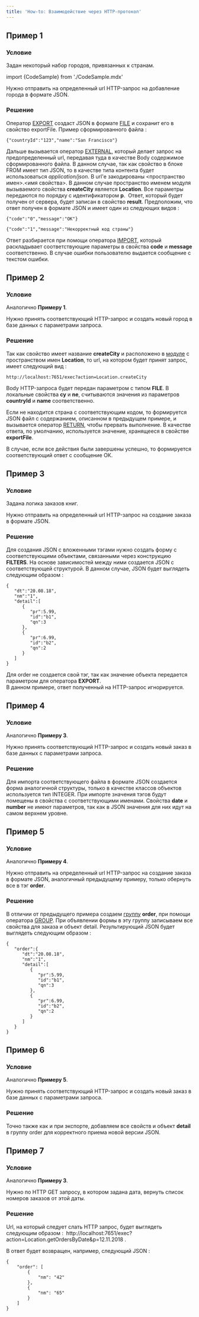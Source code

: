 ```yaml
---
title: 'How-to: Взаимодействие через HTTP-протокол'
---
```


## Пример 1

### Условие

Задан некоторый набор городов, привязанных к странам.

import {CodeSample} from './CodeSample.mdx'

<CodeSample url="https://ru-documentation.lsfusion.org/sample?file=UseCaseExternal&block=sample1"/>

Нужно отправить на определенный url HTTP-запрос на добавление города в формате JSON.

### Решение

<CodeSample url="https://ru-documentation.lsfusion.org/sample?file=UseCaseExternal&block=solution1"/>

Оператор [EXPORT](Data_export_EXPORT_.md) создаст JSON в формате [FILE](Built-in_classes.md) и сохранит его в свойство exportFile. Пример сформированного файла : 

    {"countryId":"123","name":"San Francisco"}

Дальше вызывается оператор [EXTERNAL](Access_to_an_external_system_EXTERNAL_.md), который делает запрос на предопределенный url, передавая туда в качестве Body содержимое сформированного файла. В данном случае, так как свойство в блоке FROM имеет тип JSON, то в качестве типа контента будет использоваться *application/json*. В url'е закодированы <пространство имен\>.<имя свойства\>. В данном случае пространство именем модуля вызываемого свойства **createCity** является **Location**. Все параметры передаются по порядку с идентификатором **p**.  Ответ, который будет получен от сервера, будет записан в свойство **result**. Предположим, что ответ получен в формате JSON и имеет один из следующих видов :

    {"code":"0","message":"OK"}

    {"code":"1","message":"Некорректный код страны"}

Ответ разбирается при помощи оператора [IMPORT](Data_import_IMPORT_.md), который раскладывает соответствующие параметры в свойства **code** и **message** соответственно. В случае ошибки пользователю выдается сообщение с текстом ошибки.

## Пример 2

### Условие

Аналогично **Примеру 1**. 

Нужно принять соответствующий HTTP-запрос и создать новый город в базе данных с параметрами запроса.

### Решение

<CodeSample url="https://ru-documentation.lsfusion.org/sample?file=UseCaseExternal&block=solution2"/>

Так как свойство имеет название **createCity** и расположено в [модуле](Modules.md) с пространством имен **Location**, то url, на котором будет принят запрос, имеет следующий вид :

    http://localhost:7651/exec?action=Location.createCity

Body HTTP-запроса будет передан параметром с типом **FILE**. В локальные свойства **cy** и **ne**, считываются значения из параметров **countryId** и **name** соответственно.

Если не находится страна с соответствующим кодом, то формируется JSON файл с содержанием, описанном в предыдущем примере, и вызывается оператор [RETURN](Exit_RETURN_.md), чтобы прервать выполнение. В качестве ответа, по умолчанию, используется значение, хранящееся в свойстве **exportFile**.

В случае, если все действия были завершены успешно, то формируется соответствующий ответ с сообщение ОК.

## Пример 3

### Условие

Задана логика заказов книг.

<CodeSample url="https://ru-documentation.lsfusion.org/sample?file=UseCaseExternal&block=sample3"/>

Нужно отправить на определенный url HTTP-запрос на создание заказа в формате JSON.

### Решение

<CodeSample url="https://ru-documentation.lsfusion.org/sample?file=UseCaseExternal&block=solution3"/>

Для создания JSON с вложенными тэгами нужно создать форму с соответствующими объектами, связанными через конструкцию **FILTERS**. На основе зависимостей между ними создается JSON с соответствующей структурой. В данном случае, JSON будет выглядеть следующим образом :

    {
       "dt":"20.08.18",
       "nm":"1",
       "detail":[
          {
             "pr":5.99,
             "id":"b1",
             "qn":3
          },
          {
             "pr":6.99,
             "id":"b2",
             "qn":2
          }
       ]
    }

Для order не создается свой тэг, так как значение объекта передается параметром для оператора **EXPORT**.  
В данном примере, ответ полученный на HTTP-запрос игнорируется.

## Пример 4

### Условие

Аналогично **Примеру 3**. 

Нужно принять соответствующий HTTP-запрос и создать новый заказ в базе данных с параметрами запроса.

### Решение

<CodeSample url="https://ru-documentation.lsfusion.org/sample?file=UseCaseExternal&block=solution4"/>

Для импорта соответствующего файла в формате JSON создается форма аналогичной структуры, только в качестве классов объектов используется тип INTEGER. При импорте значения тэгов будут помещены в свойства с соответствующими именами. Свойства **date** и **number** не имеют параметров, так как в JSON значения для них идут на самом верхнем уровне.

## Пример 5

### Условие

Аналогично **Примеру 4**. 

Нужно отправить на определенный url HTTP-запрос на создание заказа в формате JSON, аналогичный предыдущему примеру, только обернуть все в тэг **order**.

### Решение

<CodeSample url="https://ru-documentation.lsfusion.org/sample?file=UseCaseExternal&block=solution5"/>

  

В отличии от предыдущего примера создаем [группу](Groups_of_properties_and_actions.md) **order**, при помощи оператора [GROUP](GROUP_operator.md). При объявлении формы в эту группу записываем все свойства для заказа и объект detail. Результирующий JSON будет выглядеть следующим образом :

    {
       "order":{
          "dt":"20.08.18",
          "nm":"1",
          "detail":[
             {
                "pr":5.99,
                "id":"b1",
                "qn":3
             },
             {
                "pr":6.99,
                "id":"b2",
                "qn":2
             }
          ]
       }
    }

## Пример 6

### Условие

Аналогично **Примеру 5**. 

Нужно принять соответствующий HTTP-запрос и создать новый заказ в базе данных с параметрами запроса.

### Решение

<CodeSample url="https://ru-documentation.lsfusion.org/sample?file=UseCaseExternal&block=solution6"/>

Точно также как и при экспорте, добавляем все свойств и объект **detail** в группу order для корректного приема новой версии JSON.

## Пример 7

### Условие

Аналогично **Примеру 3**. 

Нужно по HTTP GET запросу, в котором задана дата, вернуть список номеров заказов от этой даты.

### Решение

<CodeSample url="https://ru-documentation.lsfusion.org/sample?file=UseCaseExternal&block=solution7"/>

Url, на который следует слать HTTP запрос, будет выглядеть следующим образом :  http://localhost:7651/exec?action=Location.getOrdersByDate&p=12.11.2018 .

В ответ будет возвращен, например, следующий JSON :

  

    {
        "order": [
            {
                "nm": "42"
            },
            {
                "nm": "65"
            }
        ]
    }
